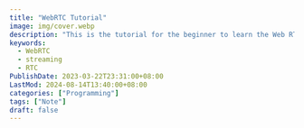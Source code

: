 ```yaml
---
title: "WebRTC Tutorial"
image: img/cover.webp
description: "This is the tutorial for the beginner to learn the Web RTC and build a simple website with Web  RTC."
keywords:
  - WebRTC
  - streaming
  - RTC
PublishDate: 2023-03-22T23:31:00+08:00
LastMod: 2024-08-14T13:40:00+08:00
categories: ["Programming"]
tags: ["Note"]
draft: false
---
```


